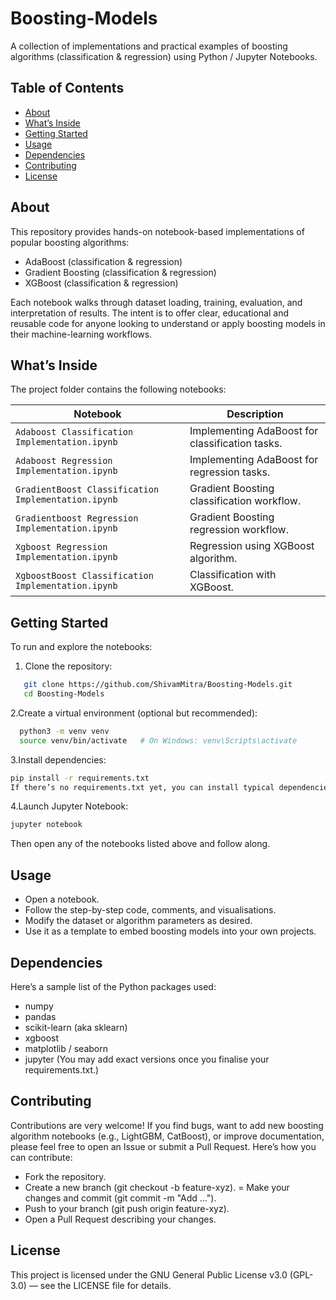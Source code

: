 # Boosting-Models
A collection of implementations and practical examples of boosting algorithms (classification & regression) using Python / Jupyter Notebooks.

## Table of Contents
- [About](#about)  
- [What’s Inside](#whats-inside)  
- [Getting Started](#getting-started)  
- [Usage](#usage)  
- [Dependencies](#dependencies)  
- [Contributing](#contributing)  
- [License](#license)  

## About  
This repository provides hands-on notebook-based implementations of popular boosting algorithms:  
- AdaBoost (classification & regression)  
- Gradient Boosting (classification & regression)  
- XGBoost (classification & regression)  

Each notebook walks through dataset loading, training, evaluation, and interpretation of results. The intent is to offer clear, educational and reusable code for anyone looking to understand or apply boosting models in their machine-learning workflows.

## What’s Inside  
The project folder contains the following notebooks:

| Notebook | Description |
|----------|-------------|
| `Adaboost Classification Implementation.ipynb` | Implementing AdaBoost for classification tasks. |
| `Adaboost Regression Implementation.ipynb`     | Implementing AdaBoost for regression tasks. |
| `GradientBoost Classification Implementation.ipynb` | Gradient Boosting classification workflow. |
| `Gradientboost Regression Implementation.ipynb`      | Gradient Boosting regression workflow. |
| `Xgboost Regression Implementation.ipynb`        | Regression using XGBoost algorithm. |
| `XgboostBoost Classification Implementation.ipynb` | Classification with XGBoost. |

## Getting Started  
To run and explore the notebooks:

1. Clone the repository:  
```bash
   git clone https://github.com/ShivamMitra/Boosting-Models.git
   cd Boosting-Models
```
2.Create a virtual environment (optional but recommended):
```bash
  python3 -m venv venv
  source venv/bin/activate   # On Windows: venv\Scripts\activate
```
3.Install dependencies:

```bash
pip install -r requirements.txt
If there’s no requirements.txt yet, you can install typical dependencies such as pandas, numpy, scikit-learn, xgboost, matplotlib, seaborn etc.
```
4.Launch Jupyter Notebook:

```bash
jupyter notebook
```

Then open any of the notebooks listed above and follow along.

## Usage
- Open a notebook.
- Follow the step-by-step code, comments, and visualisations.
- Modify the dataset or algorithm parameters as desired.
- Use it as a template to embed boosting models into your own projects.

## Dependencies
Here’s a sample list of the Python packages used:
- numpy
- pandas
- scikit-learn (aka sklearn)
- xgboost
- matplotlib / seaborn
- jupyter
(You may add exact versions once you finalise your requirements.txt.)

## Contributing
Contributions are very welcome! If you find bugs, want to add new boosting algorithm notebooks (e.g., LightGBM, CatBoost), or improve documentation, please feel free to open an Issue or submit a Pull Request.
Here’s how you can contribute:
- Fork the repository.
- Create a new branch (git checkout -b feature-xyz).
= Make your changes and commit (git commit -m "Add …").
- Push to your branch (git push origin feature-xyz).
- Open a Pull Request describing your changes.

## License
This project is licensed under the GNU General Public License v3.0 (GPL-3.0) — see the LICENSE file for details.

